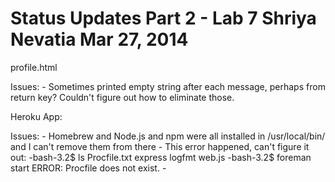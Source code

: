 Status Updates Part 2 - Lab 7
Shriya Nevatia
Mar 27, 2014
==============

profile.html 

Issues:
	- Sometimes printed empty string after each message, perhaps from return key? Couldn't figure out how to eliminate those.

Heroku App:

Issues:
	- Homebrew and Node.js and npm were all installed in /usr/local/bin/ and I can't remove them from there
	- This error happened, can't figure it out:
		-bash-3.2$ ls
		Procfile.txt	express		logfmt		web.js
		-bash-3.2$ foreman start
		ERROR: Procfile does not exist.
	- 